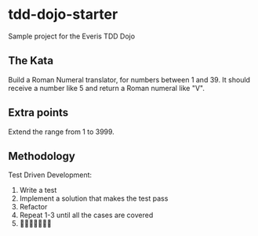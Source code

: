 # tdd-dojo-starter
Sample project for the Everis TDD Dojo

## The Kata
Build a Roman Numeral translator, for numbers between 1 and 39. It should receive a number like 5 and return a Roman numeral like "V".

## Extra points
Extend the range from 1 to 3999.

## Methodology
Test Driven Development:
1) Write a test
2) Implement a solution that makes the test pass
3) Refactor
5) Repeat 1-3 until all the cases are covered
6) :beers::rainbow::rainbow::unicorn::rainbow::rainbow::beers:

